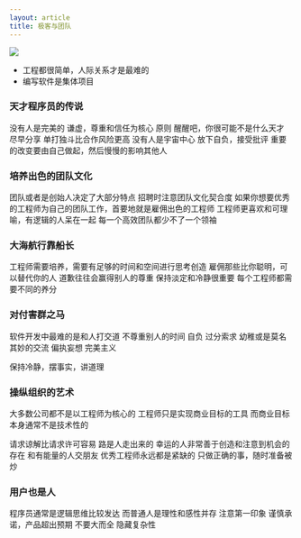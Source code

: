 ```yaml
---
layout: article
title: 极客与团队
---
```

![](https://img3.doubanio.com/view/subject/l/public/s26354473.jpg)

- 工程都很简单，人际关系才是最难的
- 编写软件是集体项目

### 天才程序员的传说

没有人是完美的
谦虚，尊重和信任为核心 原则
醒醒吧，你很可能不是什么天才
尽早分享
单打独斗比合作风险更高
没有人是宇宙中心
放下自负，接受批评
重要的改变要由自己做起，然后慢慢的影响其他人

### 培养出色的团队文化

团队或者是创始人决定了大部分特点
招聘时注意团队文化契合度
如果你想要优秀的工程师为自己的团队工作，首要地就是雇佣出色的工程师
工程师更喜欢和可理喻，有逻辑的人呆在一起
每一个高效团队都少不了一个领袖

### 大海航行靠船长

工程师需要培养，需要有足够的时间和空间进行思考创造
雇佣那些比你聪明，可以替代你的人
道歉往往会赢得别人的尊重
保持淡定和冷静很重要
每个工程师都需要不同的养分

### 对付害群之马

软件开发中最难的是和人打交道
不尊重别人的时间
自负
过分索求
幼稚或是莫名其妙的交流
偏执妄想
完美主义

保持冷静，摆事实，讲道理

### 操纵组织的艺术

大多数公司都不是以工程师为核心的
工程师只是实现商业目标的工具
而商业目标本身通常不是技术性的

请求谅解比请求许可容易
路是人走出来的
幸运的人非常善于创造和注意到机会的存在
和有能量的人交朋友
优秀工程师永远都是紧缺的
只做正确的事，随时准备被炒

### 用户也是人

程序员通常是逻辑思维比较发达
而普通人是理性和感性并存
注意第一印象
谨慎承诺，产品超出预期
不要大而全
隐藏复杂性